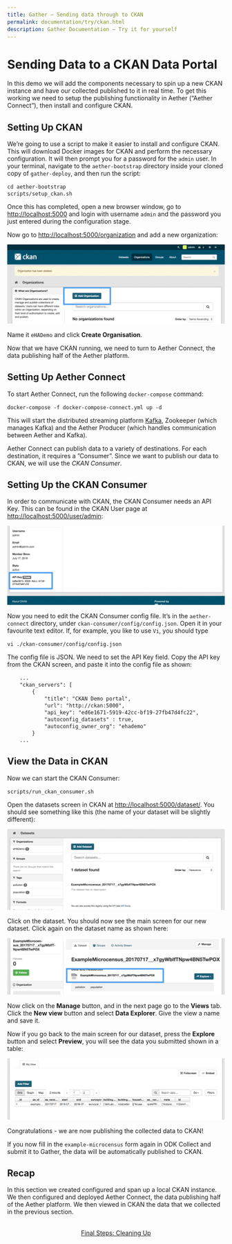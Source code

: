 ```yaml
---
title: Gather – Sending data through to CKAN
permalink: documentation/try/ckan.html
description: Gather Documentation – Try it for yourself
---
```


# Sending Data to a CKAN Data Portal

In this demo we will add the components necessary to spin up a new CKAN instance and have our collected published to it in real time. To get this working we need to setup the publishing functionality in Aether (“Aether Connect”), then install and configure CKAN.

## Setting Up CKAN

We’re going to use a script to make it easier to install and configure CKAN. This will download Docker images for CKAN and perform the necessary configuration. It will then prompt you for a password for the `admin` user. In your terminal, navigate to the `aether-bootstrap` directory inside your cloned copy of `gather-deploy`, and then run the script:

```
cd aether-bootstrap
scripts/setup_ckan.sh
```

Once this has completed, open a new browser window, go to [http://localhost:5000](http://localhost:5000) and login with username `admin` and the password you just entered during the configuration stage.

Now go to [http://localhost:5000/organization](http://localhost:5000/organization) and add a new organization:

![Adding an Organization in CKAN](/images/ckan-organizations.png)

Name it `eHADemo` and click **Create Organisation**.

Now that we have CKAN running, we need to turn to Aether Connect, the data publishing half of the Aether platform.

## Setting Up Aether Connect

To start Aether Connect, run the following `docker-compose` command:

```
docker-compose -f docker-compose-connect.yml up -d
```

This will start the distributed streaming platform [Kafka](https://kafka.apache.org/), Zookeeper (which manages Kafka) and the Aether Producer (which handles communication between Aether and Kafka). 

Aether Connect can publish data to a variety of destinations. For each destination, it requires a ”Consumer”. Since we want to publish our data to CKAN, we will use the *CKAN Consumer*.

## Setting Up the CKAN Consumer

In order to communicate with CKAN, the CKAN Consumer needs an API Key. This can be found in the CKAN User page at [http://localhost:5000/user/admin](http://localhost:5000/user/admin):

![Getting the CKAN API Key](/images/ckan-api-key.png)

Now you need to edit the CKAN Consumer config file. It’s in the `aether-connect` directory, under `ckan-consumer/config/config.json`. Open it in your favourite text editor. If, for example, you like to use `Vi`, you should type

```
vi ./ckan-consumer/config/config.json
```

The config file is JSON. We need to set the API Key field. Copy the API key from the CKAN screen, and paste it into the config file as shown:

```
    ...
    "ckan_servers": [
        {
            "title": "CKAN Demo portal",
            "url": "http://ckan:5000",
            "api_key": "ed6e1671-5919-42cc-bf19-27fb47d4fc22",
            "autoconfig_datasets" : true,
            "autoconfig_owner_org": "ehademo"
        }
    ...
```

## View the Data in CKAN

Now we can start the CKAN Consumer:

```
scripts/run_ckan_consumer.sh
```

Open the datasets screen in CKAN at [http://localhost:5000/dataset/](http://localhost:5000/dataset/). You should see something like this (the name of your dataset will be slightly different):

![Our dataset in CKAN](/images/ckan-datasets.png)

Click on the dataset. You should now see the main screen for our new dataset. Click again on the dataset name as shown here:

![The dataset link](/images/ckan-dataset-link.png)

Now click on the **Manage** button, and in the next page go to the **Views** tab. Click the **New view** button and select **Data Explorer**. Give the view a name and save it.

Now if you go back to the main screen for our dataset, press the **Explore** button and select **Preview**, you will see the data you submitted shown in a table:

![The dataset view in CKAN](/images/ckan-dataset-view.png)

Congratulations - we are now publishing the collected data to CKAN!

If you now fill in the `example-microcensus` form again in ODK Collect and submit it to Gather, the data will be automatically published to CKAN.

## Recap 

In this section we created configured and span up a local CKAN instance. We then configured and deployed Aether Connect, the data publishing half of the Aether platform. We then viewed in CKAN the data that we collected in the previous section.

<div style="margin-top: 2rem; text-align: center"><a href="clean-up">Final Steps: Cleaning Up</a></div>
